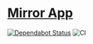 # [Mirror App](http://mirror.wpi.pw)
[![Dependabot Status](https://api.dependabot.com/badges/status?host=github&repo=wpi-mirror/app)](https://dependabot.com)
![CI](https://github.com/wpi-mirror/app/workflows/CI/badge.svg)
